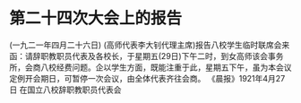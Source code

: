 # 第二十四次大会上的报告
(一九二一年四月二十六日)
(高师代表李大钊代理主席)报告八校学生临时联席会来函：请辞职教职员代表及各校长，于星期五(29日)下午二时，到女高师该会事务所，会商八校经费问题。企以学生方面，既能注重于此，星期五下午，虽为本会议定例开会期日，可暂停一次会议，由全体代表齐往会商。
《晨报》1921年4月27日
在国立八校辞职教职员代表会
